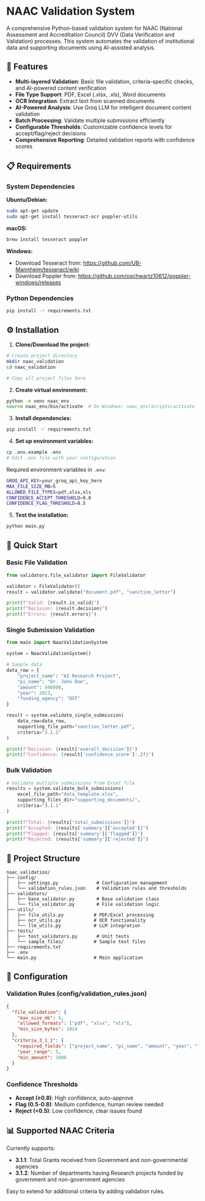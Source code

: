 # NAAC Validation System

A comprehensive Python-based validation system for NAAC (National Assessment and Accreditation Council) DVV (Data Verification and Validation) processes. This system automates the validation of institutional data and supporting documents using AI-assisted analysis.

## 🚀 Features

- **Multi-layered Validation**: Basic file validation, criteria-specific checks, and AI-powered content verification
- **File Type Support**: PDF, Excel (.xlsx, .xls), Word documents
- **OCR Integration**: Extract text from scanned documents
- **AI-Powered Analysis**: Use Groq LLM for intelligent document content validation
- **Batch Processing**: Validate multiple submissions efficiently
- **Configurable Thresholds**: Customizable confidence levels for accept/flag/reject decisions
- **Comprehensive Reporting**: Detailed validation reports with confidence scores

## 📋 Requirements

### System Dependencies

**Ubuntu/Debian:**
```bash
sudo apt-get update
sudo apt-get install tesseract-ocr poppler-utils
```

**macOS:**
```bash
brew install tesseract poppler
```

**Windows:**
- Download Tesseract from: https://github.com/UB-Mannheim/tesseract/wiki
- Download Poppler from: https://github.com/oschwartz10612/poppler-windows/releases

### Python Dependencies
```bash
pip install -r requirements.txt
```

## ⚙️ Installation

1. **Clone/Download the project:**
```bash
# Create project directory
mkdir naac_validation
cd naac_validation

# Copy all project files here
```

2. **Create virtual environment:**
```bash
python -m venv naac_env
source naac_env/bin/activate  # On Windows: naac_env\Scripts\activate
```

3. **Install dependencies:**
```bash
pip install -r requirements.txt
```

4. **Set up environment variables:**
```bash
cp .env.example .env
# Edit .env file with your configuration
```

Required environment variables in `.env`:
```bash
GROQ_API_KEY=your_groq_api_key_here
MAX_FILE_SIZE_MB=5
ALLOWED_FILE_TYPES=pdf,xlsx,xls
CONFIDENCE_ACCEPT_THRESHOLD=0.8
CONFIDENCE_FLAG_THRESHOLD=0.5
```

5. **Test the installation:**
```bash
python main.py
```

## 🎯 Quick Start

### Basic File Validation

```python
from validators.file_validator import FileValidator

validator = FileValidator()
result = validator.validate("document.pdf", "sanction_letter")

print(f"Valid: {result.is_valid}")
print(f"Decision: {result.decision}")
print(f"Errors: {result.errors}")
```

### Single Submission Validation

```python
from main import NaacValidationSystem

system = NaacValidationSystem()

# Sample data
data_row = {
    "project_name": "AI Research Project",
    "pi_name": "Dr. John Doe",
    "amount": 500000,
    "year": 2023,
    "funding_agency": "DST"
}

result = system.validate_single_submission(
    data_row=data_row,
    supporting_file_path="sanction_letter.pdf",
    criteria="3.1.1"
)

print(f"Decision: {result['overall_decision']}")
print(f"Confidence: {result['confidence_score']:.2f}")
```

### Bulk Validation

```python
# Validate multiple submissions from Excel file
results = system.validate_bulk_submissions(
    excel_file_path="data_template.xlsx",
    supporting_files_dir="supporting_documents/",
    criteria="3.1.1"
)

print(f"Total: {results['total_submissions']}")
print(f"Accepted: {results['summary']['accepted']}")
print(f"Flagged: {results['summary']['flagged']}")
print(f"Rejected: {results['summary']['rejected']}")
```

## 📁 Project Structure

```
naac_validation/
├── config/
│   ├── settings.py              # Configuration management
│   └── validation_rules.json    # Validation rules and thresholds
├── validators/
│   ├── base_validator.py        # Base validation class
│   └── file_validator.py        # File validation logic
├── utils/
│   ├── file_utils.py           # PDF/Excel processing
│   ├── ocr_utils.py            # OCR functionality
│   └── llm_utils.py            # LLM integration
├── tests/
│   ├── test_validators.py       # Unit tests
│   └── sample_files/           # Sample test files
├── requirements.txt
├── .env
└── main.py                     # Main application
```

## 🔧 Configuration

### Validation Rules (config/validation_rules.json)

```json
{
  "file_validation": {
    "max_size_mb": 5,
    "allowed_formats": ["pdf", "xlsx", "xls"],
    "min_size_bytes": 1024
  },
  "criteria_3_1_1": {
    "required_fields": ["project_name", "pi_name", "amount", "year", "funding_agency"],
    "year_range": 5,
    "min_amount": 1000
  }
}
```

### Confidence Thresholds

- **Accept (≥0.8)**: High confidence, auto-approve
- **Flag (0.5-0.8)**: Medium confidence, human review needed
- **Reject (<0.5)**: Low confidence, clear issues found

## 📊 Supported NAAC Criteria

Currently supports:
- **3.1.1**: Total Grants received from Government and non-governmental agencies
- **3.1.2**: Number of departments having Research projects funded by government and non-government agencies

Easy to extend for additional criteria by adding validation rules.

